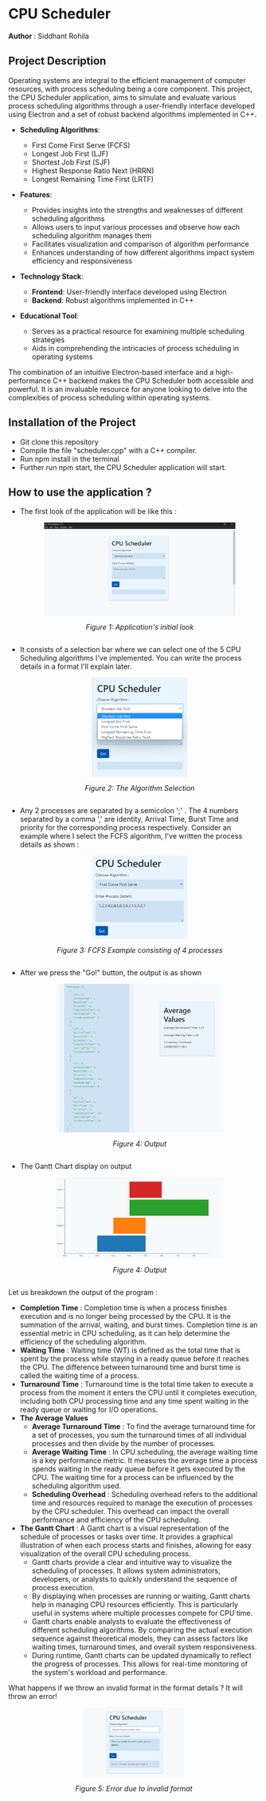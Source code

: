 # CPU Scheduler
**Author** : Siddhant Rohila
## Project Description

Operating systems are integral to the efficient management of computer resources, with process scheduling being a core component. This project, the CPU Scheduler application, aims to simulate and evaluate various process scheduling algorithms through a user-friendly interface developed using Electron and a set of robust backend algorithms implemented in C++.

- **Scheduling Algorithms**:
  - First Come First Serve (FCFS)
  - Longest Job First (LJF)
  - Shortest Job First (SJF)
  - Highest Response Ratio Next (HRRN)
  - Longest Remaining Time First (LRTF)

- **Features**:
  - Provides insights into the strengths and weaknesses of different scheduling algorithms
  - Allows users to input various processes and observe how each scheduling algorithm manages them
  - Facilitates visualization and comparison of algorithm performance
  - Enhances understanding of how different algorithms impact system efficiency and responsiveness

- **Technology Stack**:
  - **Frontend**: User-friendly interface developed using Electron
  - **Backend**: Robust algorithms implemented in C++

- **Educational Tool**:
  - Serves as a practical resource for examining multiple scheduling strategies
  - Aids in comprehending the intricacies of process scheduling in operating systems

The combination of an intuitive Electron-based interface and a high-performance C++ backend makes the CPU Scheduler both accessible and powerful. It is an invaluable resource for anyone looking to delve into the complexities of process scheduling within operating systems.


## Installation of the Project
- Git clone this repository
- Compile the file "scheduler.cpp" with a C++ compiler.
- Run npm install in the terminal
- Further run npm start, the CPU Scheduler application will start.

## How to use the application ? 
- The first look of the application will be like this :
  <div style="display: flex; flex-direction: column; align-items: center;">
    <img src="images/basic.png" alt="Flowchart" style="width: 80%;">
    <p style="text-align: center;"><em>Figure 1: Application's initial look</em></p>
  </div>

- It consists of a selection bar where we can select one of the 5 CPU Scheduling algorithms I've implemented. You can write the process details in a format I'll explain later.
  <div style="display: flex; flex-direction: column; align-items: center;">
    <img src="images/selection.png" alt="Flowchart" style="width: 40%;">
    <p style="text-align: center;"><em>Figure 2: The Algorithm Selection</em></p>
  </div>
- Any 2 processes are separated by a semicolon ';' . The 4 numbers separated by a comma ',' are  identity, Arrival Time, Burst Time and priority for the corresponding       process respectively. Consider an example where I select the FCFS algorithm, I've written the process details as shown :
  <div style="display: flex; flex-direction: column; align-items: center;">
    <img src="images/example.png" alt="Flowchart" style="width: 40%;">
    <p style="text-align: center;"><em>Figure 3: FCFS Example consisting of 4 processes</em></p>
  </div>
- After we press the "Go!" button, the output is as shown
    <div style="display: flex; flex-direction: column; align-items: center;">
    <img src="images/output.png" alt="Flowchart" style="width: 70%;">
    <p style="text-align: center;"><em>Figure 4: Output</em></p>
  </div>
- The Gantt Chart display on output
  <div style="display: flex; flex-direction: column; align-items: center;">
    <img src="images/gantt.png" alt="Flowchart" style="width: 70%;">
    <p style="text-align: center;"><em>Figure 4: Output</em></p>
  </div>


Let us breakdown the output of the program :
- **Completion Time** : Completion time is when a process finishes execution and is no longer being processed by the CPU. It is the summation of the arrival, waiting, and burst times. Completion time is an essential metric in CPU scheduling, as it can help determine the efficiency of the scheduling algorithm.
- **Waiting Time** : Waiting time (WT) is defined as the total time that is spent by the process while staying in a ready queue before it reaches the CPU. The difference between turnaround time and burst time is called the waiting time of a process.
- **Turnaround Time** : Turnaround time is the total time taken to execute a process from the moment it enters the CPU until it completes execution, including both CPU processing time and any time spent waiting in the ready queue or waiting for I/O operations.
- **The Average Values**
    - **Average Turnaround Time** : To find the average turnaround time for a set of processes, you sum the turnaround times of all individual processes and then divide by the number of processes.
    - **Average Waiting Time** : In CPU scheduling, the average waiting time is a key performance metric. It measures the average time a process spends waiting in the ready queue before it gets executed by the CPU. The waiting time for a process can be influenced by the scheduling algorithm used.
    - **Scheduling Overhead** : Scheduling overhead refers to the additional time and resources required to manage the execution of processes by the CPU scheduler. This overhead can impact the overall performance and efficiency of the CPU scheduling.
- **The Gantt Chart** : A Gantt chart is a visual representation of the schedule of processes or tasks over time. It provides a graphical illustration of when each process starts and finishes, allowing for easy visualization of the overall CPU scheduling process.
    - Gantt charts provide a clear and intuitive way to visualize the scheduling of processes. It allows system administrators, developers, or analysts to quickly understand the sequence of process execution.
    -  By displaying when processes are running or waiting, Gantt charts help in managing CPU resources efficiently. This is particularly useful in systems where multiple processes compete for CPU time.
    -   Gantt charts enable analysts to evaluate the effectiveness of different scheduling algorithms. By comparing the actual execution sequence against theoretical models, they can assess factors like waiting times, turnaround times, and overall system responsiveness.
    -    During runtime, Gantt charts can be updated dynamically to reflect the progress of processes. This allows for real-time monitoring of the system's workload and performance.

What happens if we throw an invalid format in the format details ? It will throw an error!
  <div style="display: flex; flex-direction: column; align-items: center;">
    <img src="images/invalid.png" alt="Flowchart" style="width: 40%;">
    <p style="text-align: center;"><em>Figure 5: Error due to invalid format</em></p>
  </div>





